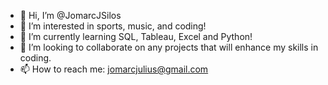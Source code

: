 - 👋 Hi, I’m @JomarcJSilos
- 👀 I’m interested in sports, music, and coding!
- 🌱 I’m currently learning SQL, Tableau, Excel and Python!
- 💞️ I’m looking to collaborate on any projects that will enhance my skills in coding. 
- 📫 How to reach me: jomarcjulius@gmail.com

<!---
JomarcJSilos/JomarcJSilos is a ✨ special ✨ repository because its `README.md` (this file) appears on your GitHub profile.
You can click the Preview link to take a look at your changes.
--->
